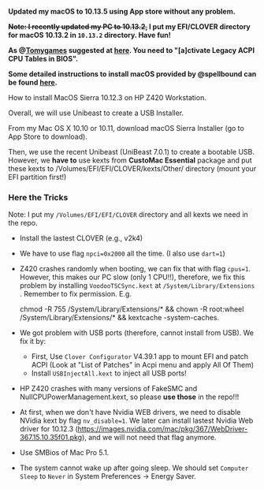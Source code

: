 **Updated my macOS to 10.13.5 using App store without any problem.**

**~~Note: I recently updated my PC to 10.13.2,~~ I put my EFI/CLOVER directory for macOS 10.13.2 in `10.13.2` directory. Have fun!**

**As @[Tomygames](https://github.com/Tomygames) suggested at [here](https://github.com/NTT123/Hackintosh-HP-Z420-MacOS-High-Sierra-10.13/issues/5#issuecomment-368083010). You need to "[a]ctivate Legacy ACPI CPU Tables in BIOS".**

**Some detailed instructions to install macOS provided by @spellbound can be found [here](https://github.com/NTT123/Hackintosh-HP-Z420-MacOS-High-Sierra-10.13/issues/5#issuecomment-399620392).** 

How to install MacOS Sierra 10.12.3 on HP Z420 Workstation.

Overall, we will use Unibeast to create a USB Installer.

From my Mac OS X 10.10 or 10.11, download macOS Sierra Installer (go to App Store to download).

Then, we use the recent Unibeast (UniBeast 7.0.1) to create a bootable USB. However, we **have to** use kexts from **CustoMac Essential** package and put these kexts to /Volumes/EFI/EFI/CLOVER/kexts/Other/ directory (mount your EFI partition first!)

### Here the Tricks 

Note: I put my `/Volumes/EFI/EFI/CLOVER` directory and all kexts we need in the repo.

- Install the lastest CLOVER (e.g., v2k4)

- We have to use flag `npci=0x2000` all the time.  (I also use `dart=1`)

- Z420 crashes randomly when booting, we can fix that with flag `cpus=1`. However, this makes our PC slow (only 1 CPU!!), therefore, we fix this problem by installing `VoodooTSCSync.kext` at `/System/Library/Extensions` .  Remember to fix permission.  E.g.    

     chmod -R 755 /System/Library/Extensions/* && chown -R root:wheel /System/Library/Extensions/* && kextcache -system-caches.

- We got problem with USB ports (therefore, cannot install from USB). We fix it by:
  + First, Use `Clover Configurator` V4.39.1 app to mount EFI and patch ACPI (Look at "List of Patches" in Acpi menu  and apply All Of Them)
  + Install `USBInjectAll.kext` to inject all USB ports!

- HP Z420 crashes with many versions of FakeSMC and NullCPUPowerManagement.kext, so please **use those** in the repo!!!

- At first, when we don't have Nvidia WEB drivers, we need to disable NVidia kext by flag `nv_disable=1`. We later can install lastest Nvidia Web driver for 10.12.3
(https://images.nvidia.com/mac/pkg/367/WebDriver-367.15.10.35f01.pkg), and we will not need that flag anymore.

- Use SMBios of Mac Pro 5.1.

- The system cannot wake up after going sleep. We should set `Computer Sleep` to `Never` in System Preferences -> Energy Saver.

